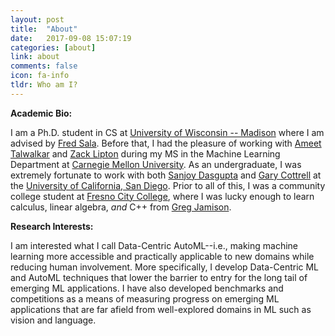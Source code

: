 ```yaml
---
layout: post
title:  "About"
date:   2017-09-08 15:07:19
categories: [about]
link: about
comments: false
icon: fa-info
tldr: Who am I?
---
```

<!--#### Hi, I'm Nick!-->

**Academic Bio:** 

I am a Ph.D. student in CS at [University of Wisconsin -- Madison][wisc] where I am advised by [Fred Sala][fred]. 
Before that, I had the pleasure of working with [Ameet Talwalkar][ameet] and [Zack Lipton][zack] during my MS in the Machine Learning Department at [Carnegie Mellon University][cmu]. 
As an undergraduate, I was extremely fortunate to work with both [Sanjoy Dasgupta][sanjoy] and [Gary Cottrell][gary] at the [University of California, San Diego][ucsd]. 
Prior to all of this, I was a community college student at [Fresno City College][fcc], where I was lucky enough to learn calculus, linear algebra, *and* C++ from [Greg Jamison][greg]. 

**Research Interests:** 

I am interested what I call Data-Centric AutoML--i.e., making machine learning more accessible and practically applicable to new domains while reducing human involvement. 
More specifically, I develop Data-Centric ML and AutoML techniques that lower the barrier to entry for the long tail of emerging ML applications. 
I have also developed benchmarks and competitions as a means of measuring progress on emerging ML applications that are far afield from well-explored domains in ML such as vision and language.
<!--Recently, I've been working on automated dataset construction and model selection for diverse tasks---i.e., beyond well-explored domains in ML such as vision and language. -->


[fred]: https://pages.cs.wisc.edu/~fredsala/
[ameet]: http://www.cs.cmu.edu/~atalwalk/
[zack]: http://zacklipton.com
[sanjoy]: https://cseweb.ucsd.edu/~dasgupta/
[gary]: https://cseweb.ucsd.edu/~gary/
[greg]: https://greg.jamison.cc/home.php



[fcc]: https://www.fresnocitycollege.edu
[ucsd]: https://ucsd.edu/
[cmu]: https://www.cmu.edu/
[wisc]: https://www.cs.wisc.edu


